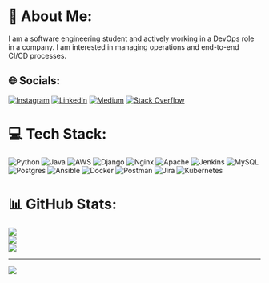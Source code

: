 # 💫 About Me:
I am a software engineering student and actively working in a DevOps role in a company. I am interested in managing operations and end-to-end CI/CD processes. 


## 🌐 Socials:
[![Instagram](https://img.shields.io/badge/Instagram-%23E4405F.svg?logo=Instagram&logoColor=white)](https://instagram.com/fevzisahinler1) [![LinkedIn](https://img.shields.io/badge/LinkedIn-%230077B5.svg?logo=linkedin&logoColor=white)](https://linkedin.com/in/fevzi-can-sahinler) [![Medium](https://img.shields.io/badge/Medium-12100E?logo=medium&logoColor=white)](https://medium.com/@fevzisahinler) [![Stack Overflow](https://img.shields.io/badge/-Stackoverflow-FE7A16?logo=stack-overflow&logoColor=white)](https://stackoverflow.com/users/17318999) 

# 💻 Tech Stack:
![Python](https://img.shields.io/badge/python-3670A0?style=for-the-badge&logo=python&logoColor=ffdd54) ![Java](https://img.shields.io/badge/java-%23ED8B00.svg?style=for-the-badge&logo=java&logoColor=white) ![AWS](https://img.shields.io/badge/AWS-%23FF9900.svg?style=for-the-badge&logo=amazon-aws&logoColor=white) ![Django](https://img.shields.io/badge/django-%23092E20.svg?style=for-the-badge&logo=django&logoColor=white) ![Nginx](https://img.shields.io/badge/nginx-%23009639.svg?style=for-the-badge&logo=nginx&logoColor=white) ![Apache](https://img.shields.io/badge/apache-%23D42029.svg?style=for-the-badge&logo=apache&logoColor=white) ![Jenkins](https://img.shields.io/badge/jenkins-%232C5263.svg?style=for-the-badge&logo=jenkins&logoColor=white) ![MySQL](https://img.shields.io/badge/mysql-%2300f.svg?style=for-the-badge&logo=mysql&logoColor=white) ![Postgres](https://img.shields.io/badge/postgres-%23316192.svg?style=for-the-badge&logo=postgresql&logoColor=white) ![Ansible](https://img.shields.io/badge/ansible-%231A1918.svg?style=for-the-badge&logo=ansible&logoColor=white) ![Docker](https://img.shields.io/badge/docker-%230db7ed.svg?style=for-the-badge&logo=docker&logoColor=white) ![Postman](https://img.shields.io/badge/Postman-FF6C37?style=for-the-badge&logo=postman&logoColor=white) ![Jira](https://img.shields.io/badge/jira-%230A0FFF.svg?style=for-the-badge&logo=jira&logoColor=white) ![Kubernetes](https://img.shields.io/badge/kubernetes-%23326ce5.svg?style=for-the-badge&logo=kubernetes&logoColor=white)
# 📊 GitHub Stats:
![](https://github-readme-stats.vercel.app/api?username=fevzisahinler&theme=dark&hide_border=false&include_all_commits=false&count_private=false)<br/>
![](https://github-readme-streak-stats.herokuapp.com/?user=fevzisahinler&theme=dark&hide_border=false)<br/>
![](https://github-readme-stats.vercel.app/api/top-langs/?username=fevzisahinler&theme=dark&hide_border=false&include_all_commits=false&count_private=false&layout=compact)

---
[![](https://visitcount.itsvg.in/api?id=fevzisahinler&icon=0&color=0)](https://visitcount.itsvg.in)

<!-- Proudly created with GPRM ( https://gprm.itsvg.in ) -->
